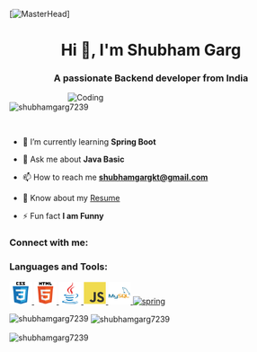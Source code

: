 [![MasterHead](https://pbs.twimg.com/media/E9eo-KdXoAcenAi.png)]
<h1 align="center">Hi 👋, I'm Shubham Garg</h1>
<h3 align="center">A passionate Backend developer from India</h3>
<img align="right" alt="Coding" width="400" src="https://i.pinimg.com/originals/68/f3/ff/68f3ff8ddc1699f6234abee4e1d58dd9.gif">

<p align="left"> <img src="https://komarev.com/ghpvc/?username=shubhamgarg7239&label=Profile%20views&color=0e75b6&style=flat" alt="shubhamgarg7239" /> </p>

<p align="left"> <a href="https://twitter.com/" target="blank"><img src="https://img.shields.io/twitter/follow/?logo=twitter&style=for-the-badge" alt="" /></a> </p>

- 🌱 I’m currently learning **Spring Boot**

- 💬 Ask me about **Java Basic**

- 📫 How to reach me **shubhamgargkt@gmail.com**

- 📄 Know about my [Resume](https://drive.google.com/file/d/1zCSSYWkJSd8fYHMWEhzdpqewGzUjep7u/view?usp=sharing)


- ⚡ Fun fact **I am Funny**

<h3 align="left">Connect with me:</h3>
<p align="left">
</p>

<h3 align="left">Languages and Tools:</h3>
<p align="left"> <a href="https://www.w3schools.com/css/" target="_blank" rel="noreferrer"> <img src="https://raw.githubusercontent.com/devicons/devicon/master/icons/css3/css3-original-wordmark.svg" alt="css3" width="40" height="40"/> </a> <a href="https://www.w3.org/html/" target="_blank" rel="noreferrer"> <img src="https://raw.githubusercontent.com/devicons/devicon/master/icons/html5/html5-original-wordmark.svg" alt="html5" width="40" height="40"/> </a> <a href="https://www.java.com" target="_blank" rel="noreferrer"> <img src="https://raw.githubusercontent.com/devicons/devicon/master/icons/java/java-original.svg" alt="java" width="40" height="40"/> </a> <a href="https://developer.mozilla.org/en-US/docs/Web/JavaScript" target="_blank" rel="noreferrer"> <img src="https://raw.githubusercontent.com/devicons/devicon/master/icons/javascript/javascript-original.svg" alt="javascript" width="40" height="40"/> </a> <a href="https://www.mysql.com/" target="_blank" rel="noreferrer"> <img src="https://raw.githubusercontent.com/devicons/devicon/master/icons/mysql/mysql-original-wordmark.svg" alt="mysql" width="40" height="40"/> </a> <a href="https://spring.io/" target="_blank" rel="noreferrer"> <img src="https://www.vectorlogo.zone/logos/springio/springio-icon.svg" alt="spring" width="40" height="40"/> </a> </p>

<p><img align="left" src="https://github-readme-stats.vercel.app/api/top-langs?username=shubhamgarg7239&show_icons=true&locale=en&layout=compact" alt="shubhamgarg7239" /></p>

<p>&nbsp;<img align="center" src="https://github-readme-stats.vercel.app/api?username=shubhamgarg7239&show_icons=true&locale=en" alt="shubhamgarg7239" /></p>

<p><img align="center" src="https://github-readme-streak-stats.herokuapp.com/?user=shubhamgarg7239&" alt="shubhamgarg7239" /></p>


